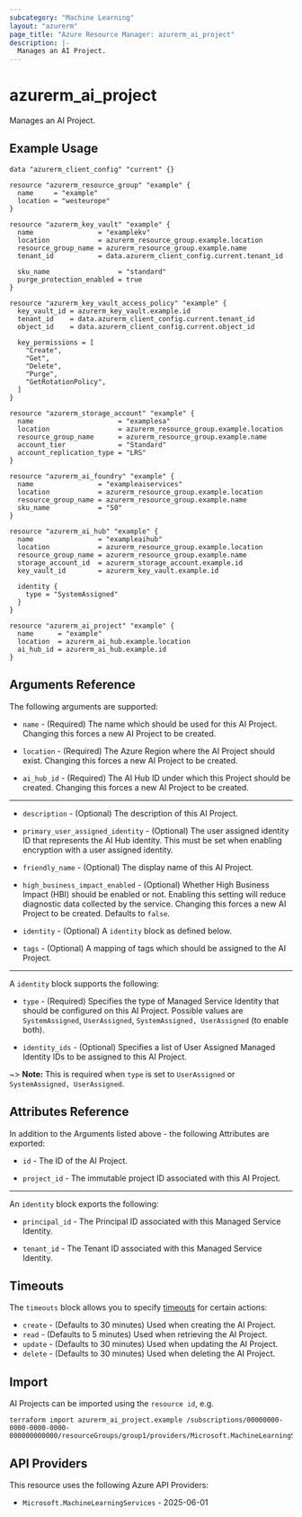 ```yaml
---
subcategory: "Machine Learning"
layout: "azurerm"
page_title: "Azure Resource Manager: azurerm_ai_project"
description: |-
  Manages an AI Project.
---
```


# azurerm_ai_project

Manages an AI Project.

## Example Usage

```hcl
data "azurerm_client_config" "current" {}

resource "azurerm_resource_group" "example" {
  name     = "example"
  location = "westeurope"
}

resource "azurerm_key_vault" "example" {
  name                = "examplekv"
  location            = azurerm_resource_group.example.location
  resource_group_name = azurerm_resource_group.example.name
  tenant_id           = data.azurerm_client_config.current.tenant_id

  sku_name                 = "standard"
  purge_protection_enabled = true
}

resource "azurerm_key_vault_access_policy" "example" {
  key_vault_id = azurerm_key_vault.example.id
  tenant_id    = data.azurerm_client_config.current.tenant_id
  object_id    = data.azurerm_client_config.current.object_id

  key_permissions = [
    "Create",
    "Get",
    "Delete",
    "Purge",
    "GetRotationPolicy",
  ]
}

resource "azurerm_storage_account" "example" {
  name                     = "examplesa"
  location                 = azurerm_resource_group.example.location
  resource_group_name      = azurerm_resource_group.example.name
  account_tier             = "Standard"
  account_replication_type = "LRS"
}

resource "azurerm_ai_foundry" "example" {
  name                = "exampleaiservices"
  location            = azurerm_resource_group.example.location
  resource_group_name = azurerm_resource_group.example.name
  sku_name            = "S0"
}

resource "azurerm_ai_hub" "example" {
  name                = "exampleaihub"
  location            = azurerm_resource_group.example.location
  resource_group_name = azurerm_resource_group.example.name
  storage_account_id  = azurerm_storage_account.example.id
  key_vault_id        = azurerm_key_vault.example.id

  identity {
    type = "SystemAssigned"
  }
}

resource "azurerm_ai_project" "example" {
  name      = "example"
  location  = azurerm_ai_hub.example.location
  ai_hub_id = azurerm_ai_hub.example.id
}
```

## Arguments Reference

The following arguments are supported:

* `name` - (Required) The name which should be used for this AI Project. Changing this forces a new AI Project to be created.

* `location` - (Required) The Azure Region where the AI Project should exist. Changing this forces a new AI Project to be created.

* `ai_hub_id` - (Required) The AI Hub ID under which this Project should be created. Changing this forces a new AI Project to be created.

---

* `description` - (Optional) The description of this AI Project.

* `primary_user_assigned_identity` - (Optional) The user assigned identity ID that represents the AI Hub identity. This must be set when enabling encryption with a user assigned identity.

* `friendly_name` - (Optional) The display name of this AI Project.

* `high_business_impact_enabled` - (Optional) Whether High Business Impact (HBI) should be enabled or not. Enabling this setting will reduce diagnostic data collected by the service. Changing this forces a new AI Project to be created. Defaults to `false`.

* `identity` - (Optional) A `identity` block as defined below.

* `tags` - (Optional) A mapping of tags which should be assigned to the AI Project.

---

A `identity` block supports the following:

* `type` - (Required) Specifies the type of Managed Service Identity that should be configured on this AI Project. Possible values are `SystemAssigned`, `UserAssigned`, `SystemAssigned, UserAssigned` (to enable both).

* `identity_ids` - (Optional) Specifies a list of User Assigned Managed Identity IDs to be assigned to this AI Project.

~> **Note:** This is required when `type` is set to `UserAssigned` or `SystemAssigned, UserAssigned`.

## Attributes Reference

In addition to the Arguments listed above - the following Attributes are exported:

* `id` - The ID of the AI Project.

* `project_id` - The immutable project ID associated with this AI Project.

---

An `identity` block exports the following:

* `principal_id` - The Principal ID associated with this Managed Service Identity.

* `tenant_id` - The Tenant ID associated with this Managed Service Identity.

## Timeouts

The `timeouts` block allows you to specify [timeouts](https://www.terraform.io/language/resources/syntax#operation-timeouts) for certain actions:

* `create` - (Defaults to 30 minutes) Used when creating the AI Project.
* `read` - (Defaults to 5 minutes) Used when retrieving the AI Project.
* `update` - (Defaults to 30 minutes) Used when updating the AI Project.
* `delete` - (Defaults to 30 minutes) Used when deleting the AI Project.

## Import

AI Projects can be imported using the `resource id`, e.g.

```shell
terraform import azurerm_ai_project.example /subscriptions/00000000-0000-0000-0000-000000000000/resourceGroups/group1/providers/Microsoft.MachineLearningServices/workspaces/project1
```

## API Providers
<!-- This section is generated, changes will be overwritten -->
This resource uses the following Azure API Providers:

* `Microsoft.MachineLearningServices` - 2025-06-01
